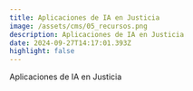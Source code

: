 ```yaml
---
title: Aplicaciones de IA en Justicia
image: /assets/cms/05_recursos.png
description: Aplicaciones de IA en Justicia
date: 2024-09-27T14:17:01.393Z
highlight: false
---
```

<!--StartFragment-->

Aplicaciones de IA en Justicia

<!--EndFragment-->